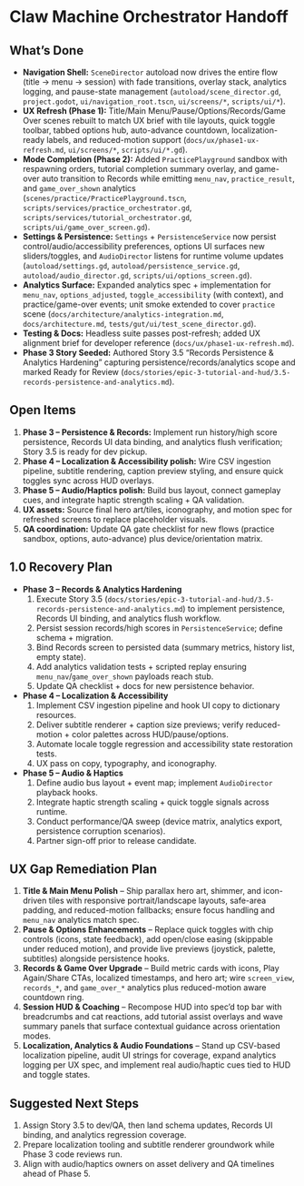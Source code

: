 # Claw Machine Orchestrator Handoff

## What’s Done
- **Navigation Shell:** `SceneDirector` autoload now drives the entire flow (title → menu → session) with fade transitions, overlay stack, analytics logging, and pause-state management (`autoload/scene_director.gd`, `project.godot`, `ui/navigation_root.tscn`, `ui/screens/*`, `scripts/ui/*`).
- **UX Refresh (Phase 1):** Title/Main Menu/Pause/Options/Records/Game Over scenes rebuilt to match UX brief with tile layouts, quick toggle toolbar, tabbed options hub, auto-advance countdown, localization-ready labels, and reduced-motion support (`docs/ux/phase1-ux-refresh.md`, `ui/screens/*`, `scripts/ui/*.gd`).
- **Mode Completion (Phase 2):** Added `PracticePlayground` sandbox with respawning orders, tutorial completion summary overlay, and game-over auto transition to Records while emitting `menu_nav`, `practice_result`, and `game_over_shown` analytics (`scenes/practice/PracticePlayground.tscn`, `scripts/services/practice_orchestrator.gd`, `scripts/services/tutorial_orchestrator.gd`, `scripts/ui/game_over_screen.gd`).
- **Settings & Persistence:** `Settings` + `PersistenceService` now persist control/audio/accessibility preferences, options UI surfaces new sliders/toggles, and `AudioDirector` listens for runtime volume updates (`autoload/settings.gd`, `autoload/persistence_service.gd`, `autoload/audio_director.gd`, `scripts/ui/options_screen.gd`).
- **Analytics Surface:** Expanded analytics spec + implementation for `menu_nav`, `options_adjusted`, `toggle_accessibility` (with context), and practice/game-over events; unit smoke extended to cover `practice` scene (`docs/architecture/analytics-integration.md`, `docs/architecture.md`, `tests/gut/ui/test_scene_director.gd`).
- **Testing & Docs:** Headless suite passes post-refresh; added UX alignment brief for developer reference (`docs/ux/phase1-ux-refresh.md`).
- **Phase 3 Story Seeded:** Authored Story 3.5 “Records Persistence & Analytics Hardening” capturing persistence/records/analytics scope and marked Ready for Review (`docs/stories/epic-3-tutorial-and-hud/3.5-records-persistence-and-analytics.md`).

## Open Items
1. **Phase 3 – Persistence & Records:** Implement run history/high score persistence, Records UI data binding, and analytics flush verification; Story 3.5 is ready for dev pickup.  
2. **Phase 4 – Localization & Accessibility polish:** Wire CSV ingestion pipeline, subtitle rendering, caption preview styling, and ensure quick toggles sync across HUD overlays.  
3. **Phase 5 – Audio/Haptics polish:** Build bus layout, connect gameplay cues, and integrate haptic strength scaling + QA validation.  
4. **UX assets:** Source final hero art/tiles, iconography, and motion spec for refreshed screens to replace placeholder visuals.  
5. **QA coordination:** Update QA gate checklist for new flows (practice sandbox, options, auto-advance) plus device/orientation matrix.

## 1.0 Recovery Plan
- **Phase 3 – Records & Analytics Hardening**  
  1. Execute Story 3.5 (`docs/stories/epic-3-tutorial-and-hud/3.5-records-persistence-and-analytics.md`) to implement persistence, Records UI binding, and analytics flush workflow.  
  2. Persist session records/high scores in `PersistenceService`; define schema + migration.  
  3. Bind Records screen to persisted data (summary metrics, history list, empty state).  
  4. Add analytics validation tests + scripted replay ensuring `menu_nav`/`game_over_shown` payloads reach stub.  
  5. Update QA checklist + docs for new persistence behavior.
- **Phase 4 – Localization & Accessibility**  
  1. Implement CSV ingestion pipeline and hook UI copy to dictionary resources.  
  2. Deliver subtitle renderer + caption size previews; verify reduced-motion + color palettes across HUD/pause/options.  
  3. Automate locale toggle regression and accessibility state restoration tests.  
  4. UX pass on copy, typography, and iconography.
- **Phase 5 – Audio & Haptics**  
  1. Define audio bus layout + event map; implement `AudioDirector` playback hooks.  
  2. Integrate haptic strength scaling + quick toggle signals across runtime.  
  3. Conduct performance/QA sweep (device matrix, analytics export, persistence corruption scenarios).  
  4. Partner sign-off prior to release candidate.

## UX Gap Remediation Plan
1. **Title & Main Menu Polish** – Ship parallax hero art, shimmer, and icon-driven tiles with responsive portrait/landscape layouts, safe-area padding, and reduced-motion fallbacks; ensure focus handling and `menu_nav` analytics match spec.
2. **Pause & Options Enhancements** – Replace quick toggles with chip controls (icons, state feedback), add open/close easing (skippable under reduced motion), and provide live previews (joystick, palette, subtitles) alongside persistence hooks.
3. **Records & Game Over Upgrade** – Build metric cards with icons, Play Again/Share CTAs, localized timestamps, and hero art; wire `screen_view`, `records_*`, and `game_over_*` analytics plus reduced-motion aware countdown ring.
4. **Session HUD & Coaching** – Recompose HUD into spec’d top bar with breadcrumbs and cat reactions, add tutorial assist overlays and wave summary panels that surface contextual guidance across orientation modes.
5. **Localization, Analytics & Audio Foundations** – Stand up CSV-based localization pipeline, audit UI strings for coverage, expand analytics logging per UX spec, and implement real audio/haptic cues tied to HUD and toggle states.

## Suggested Next Steps
1. Assign Story 3.5 to dev/QA, then land schema updates, Records UI binding, and analytics regression coverage.  
2. Prepare localization tooling and subtitle renderer groundwork while Phase 3 code reviews run.  
3. Align with audio/haptics owners on asset delivery and QA timelines ahead of Phase 5.
